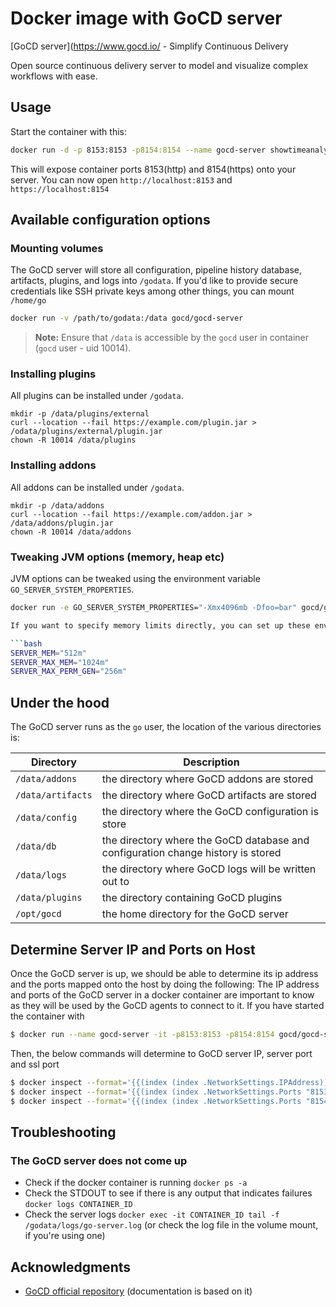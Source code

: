 # Docker image with GoCD server

[GoCD server](https://www.gocd.io/ - Simplify Continuous Delivery

Open source continuous delivery server to model and visualize complex workflows with ease.

## Usage

Start the container with this:

```bash
docker run -d -p 8153:8153 -p8154:8154 --name gocd-server showtimeanalytics/gocd-server:17.4.0
```

This will expose container ports 8153(http) and 8154(https) onto your server.
You can now open `http://localhost:8153` and `https://localhost:8154`

## Available configuration options

### Mounting volumes

The GoCD server will store all configuration, pipeline history database,
artifacts, plugins, and logs into `/godata`. If you'd like to provide secure
credentials like SSH private keys among other things, you can mount `/home/go`

```bash
docker run -v /path/to/godata:/data gocd/gocd-server
```

> **Note:** Ensure that `/data` is accessible by the `gocd` user in container (`gocd` user - uid 10014).

### Installing plugins

All plugins can be installed under `/godata`.

```
mkdir -p /data/plugins/external
curl --location --fail https://example.com/plugin.jar > /odata/plugins/external/plugin.jar
chown -R 10014 /data/plugins
```

### Installing addons

All addons can be installed under `/godata`.

```
mkdir -p /data/addons
curl --location --fail https://example.com/addon.jar > /data/addons/plugin.jar
chown -R 10014 /data/addons
```

### Tweaking JVM options (memory, heap etc)

JVM options can be tweaked using the environment variable `GO_SERVER_SYSTEM_PROPERTIES`.

```bash
docker run -e GO_SERVER_SYSTEM_PROPERTIES="-Xmx4096mb -Dfoo=bar" gocd/gocd-server

If you want to specify memory limits directly, you can set up these envitonment variables with the values you prefer:

```bash
SERVER_MEM="512m"
SERVER_MAX_MEM="1024m"
SERVER_MAX_PERM_GEN="256m"
```

## Under the hood

The GoCD server runs as the `go` user, the location of the various directories is:

| Directory           | Description                                                                      |
|---------------------|----------------------------------------------------------------------------------|
| `/data/addons`      | the directory where GoCD addons are stored                                       |
| `/data/artifacts`   | the directory where GoCD artifacts are stored                                    |
| `/data/config`      | the directory where the GoCD configuration is store                              |
| `/data/db`          | the directory where the GoCD database and configuration change history is stored |
| `/data/logs`        | the directory where GoCD logs will be written out to                             |
| `/data/plugins`     | the directory containing GoCD plugins                                            |
| `/opt/gocd`         | the home directory for the GoCD server                                           |

## Determine Server IP and Ports on Host

Once the GoCD server is up, we should be able to determine its ip address and the ports mapped onto the host by doing the following:
The IP address and ports of the GoCD server in a docker container are important to know as they will be used by the GoCD agents to connect to it.
If you have started the container with
```bash
$ docker run --name gocd-server -it -p8153:8153 -p8154:8154 gocd/gocd-server:v17.3.0
```

Then, the below commands will determine to GoCD server IP, server port and ssl port
```bash
$ docker inspect --format='{{(index (index .NetworkSettings.IPAddress))}}' gocd-server
$ docker inspect --format='{{(index (index .NetworkSettings.Ports "8153/tcp") 0).HostPort}}' gocd-server
$ docker inspect --format='{{(index (index .NetworkSettings.Ports "8154/tcp") 0).HostPort}}' gocd-server
```

## Troubleshooting

### The GoCD server does not come up

- Check if the docker container is running `docker ps -a`
- Check the STDOUT to see if there is any output that indicates failures `docker logs CONTAINER_ID`
- Check the server logs `docker exec -it CONTAINER_ID tail -f /godata/logs/go-server.log` (or check the log file in the volume mount, if you're using one)

## Acknowledgments

- [GoCD official repository](https://github.com/gocd/docker-gocd-server) (documentation is based on it)
